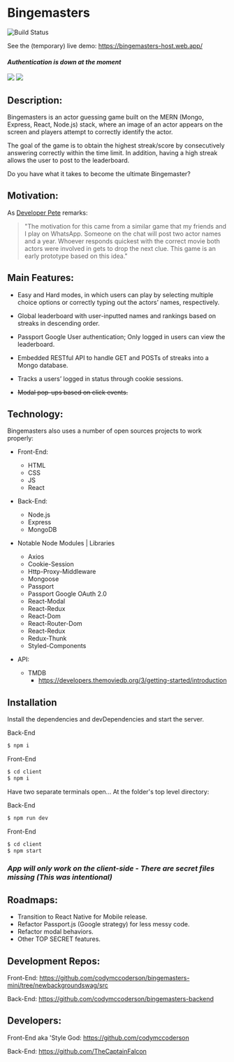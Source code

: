 # Bingemasters
![Build Status](https://travis-ci.org/joemccann/dillinger.svg)

See the (temporary) live demo: https://bingemasters-host.web.app/
#### *Authentication is down at the moment*

![](bingemasters-main.gif)
![](bingemasters-gameplay.gif)

## Description:

Bingemasters is an actor guessing game built on the MERN (Mongo, Express, React, Node.js) stack, where an image of an actor appears on the screen and players attempt to correctly identify the actor. 

The goal of the game is to obtain the highest streak/score by consecutively answering correctly within the time limit. In addition, having a high streak allows the user to post to the leaderboard.

Do you have what it takes to become the ultimate Bingemaster?

## Motivation:
As [Developer Pete](https://github.com/codymccoderson) remarks:

> "The motivation for this came from a similar game that my friends and I play on WhatsApp. Someone on the chat will post two actor names and a year. Whoever responds quickest with the correct movie both actors were involved in gets to drop the next clue. This game is an early prototype based on this idea."

## Main Features:

- Easy and Hard modes, in which users can play by selecting multiple choice options or correctly typing out the actors’ names, respectively. 

- Global leaderboard with user-inputted names and rankings based on streaks in descending order.

- Passport Google User authentication; Only logged in users can view the leaderboard.

- Embedded RESTful API to handle GET and POSTs of streaks into a Mongo database.

- Tracks a users’ logged in status through cookie sessions.

- ~~Modal pop-ups based on click events.~~


## Technology:

Bingemasters also uses a number of open sources projects to work properly:

- Front-End:
  - HTML
  - CSS
  - JS
  - React

- Back-End:
  - Node.js
  - Express
  - MongoDB

- Notable Node Modules | Libraries
  - Axios
  - Cookie-Session
  - Http-Proxy-Middleware
  - Mongoose
  - Passport
  - Passport Google OAuth 2.0
  - React-Modal
  - React-Redux
  - React-Dom
  - React-Router-Dom
  - React-Redux
  - Redux-Thunk
  - Styled-Components

- API:
  - TMDB
    - https://developers.themoviedb.org/3/getting-started/introduction

## Installation

Install the dependencies and devDependencies and start the server.

Back-End
```sh
$ npm i
```

Front-End
```sh
$ cd client
$ npm i
```

Have two separate terminals open...
At the folder's top level directory:

Back-End
```sh
$ npm run dev
```

Front-End
```sh
$ cd client
$ npm start
```

### *App will only work on the client-side - There are secret files missing (This was intentional)*

## Roadmaps:

- Transition to React Native for Mobile release.
- Refactor Passport.js (Google strategy) for less messy code.
- Refactor modal behaviors.
- Other TOP SECRET features.

## Development Repos: 
Front-End: https://github.com/codymccoderson/bingemasters-mini/tree/newbackgroundswag/src

Back-End: https://github.com/codymccoderson/bingemasters-backend

## Developers:

Front-End aka 'Style God: https://github.com/codymccoderson

Back-End: https://github.com/TheCaptainFalcon
